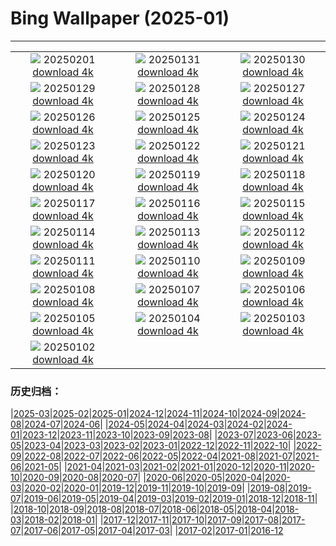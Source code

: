 # Bing Wallpaper (2025-01)
**************
| | | |
|:-:|:-:|:-:|
| ![](https://www.bing.com/th?id=OHR.PlainsZebra_EN-CA2255570448_1920x1080.jpg) 20250201 [download 4k](https://www.bing.com/th?id=OHR.PlainsZebra_EN-CA2255570448_UHD.jpg) | ![](https://www.bing.com/th?id=OHR.BoatShowVan_EN-CA2061504870_1920x1080.jpg) 20250131 [download 4k](https://www.bing.com/th?id=OHR.BoatShowVan_EN-CA2061504870_UHD.jpg) | ![](https://www.bing.com/th?id=OHR.LunarDragon_EN-CA1697133736_1920x1080.jpg) 20250130 [download 4k](https://www.bing.com/th?id=OHR.LunarDragon_EN-CA1697133736_UHD.jpg) |
| ![](https://www.bing.com/th?id=OHR.FlyingOwl_EN-CA1475306632_1920x1080.jpg) 20250129 [download 4k](https://www.bing.com/th?id=OHR.FlyingOwl_EN-CA1475306632_UHD.jpg) | ![](https://www.bing.com/th?id=OHR.CanyonSnow_EN-CA0932914294_1920x1080.jpg) 20250128 [download 4k](https://www.bing.com/th?id=OHR.CanyonSnow_EN-CA0932914294_UHD.jpg) | ![](https://www.bing.com/th?id=OHR.FrostedBeech_EN-CA0729211596_1920x1080.jpg) 20250127 [download 4k](https://www.bing.com/th?id=OHR.FrostedBeech_EN-CA0729211596_UHD.jpg) |
| ![](https://www.bing.com/th?id=OHR.PortoSunset_EN-CA0543189674_1920x1080.jpg) 20250126 [download 4k](https://www.bing.com/th?id=OHR.PortoSunset_EN-CA0543189674_UHD.jpg) | ![](https://www.bing.com/th?id=OHR.IcelandGeyser_EN-CA0487344815_1920x1080.jpg) 20250125 [download 4k](https://www.bing.com/th?id=OHR.IcelandGeyser_EN-CA0487344815_UHD.jpg) | ![](https://www.bing.com/th?id=OHR.DeerValley_EN-CA0676675342_1920x1080.jpg) 20250124 [download 4k](https://www.bing.com/th?id=OHR.DeerValley_EN-CA0676675342_UHD.jpg) |
| ![](https://www.bing.com/th?id=OHR.PetraMonastery_EN-CA7784198857_1920x1080.jpg) 20250123 [download 4k](https://www.bing.com/th?id=OHR.PetraMonastery_EN-CA7784198857_UHD.jpg) | ![](https://www.bing.com/th?id=OHR.DutchSquirrel_EN-CA8161264304_1920x1080.jpg) 20250122 [download 4k](https://www.bing.com/th?id=OHR.DutchSquirrel_EN-CA8161264304_UHD.jpg) | ![](https://www.bing.com/th?id=OHR.PelicanPortrait_EN-CA2220060113_1920x1080.jpg) 20250121 [download 4k](https://www.bing.com/th?id=OHR.PelicanPortrait_EN-CA2220060113_UHD.jpg) |
| ![](https://www.bing.com/th?id=OHR.NeptunesGrotto_EN-CA9827251114_1920x1080.jpg) 20250120 [download 4k](https://www.bing.com/th?id=OHR.NeptunesGrotto_EN-CA9827251114_UHD.jpg) | ![](https://www.bing.com/th?id=OHR.WhiteSandsNP_EN-CA4298808631_1920x1080.jpg) 20250119 [download 4k](https://www.bing.com/th?id=OHR.WhiteSandsNP_EN-CA4298808631_UHD.jpg) | ![](https://www.bing.com/th?id=OHR.NapoliPizza_EN-CA6013158057_1920x1080.jpg) 20250118 [download 4k](https://www.bing.com/th?id=OHR.NapoliPizza_EN-CA6013158057_UHD.jpg) |
| ![](https://www.bing.com/th?id=OHR.PinnaclesPeaks_EN-CA4696492135_1920x1080.jpg) 20250117 [download 4k](https://www.bing.com/th?id=OHR.PinnaclesPeaks_EN-CA4696492135_UHD.jpg) | ![](https://www.bing.com/th?id=OHR.FrozenLakeSuperior_EN-CA6245571097_1920x1080.jpg) 20250116 [download 4k](https://www.bing.com/th?id=OHR.FrozenLakeSuperior_EN-CA6245571097_UHD.jpg) | ![](https://www.bing.com/th?id=OHR.CadizSpain_EN-CA1050667038_1920x1080.jpg) 20250115 [download 4k](https://www.bing.com/th?id=OHR.CadizSpain_EN-CA1050667038_UHD.jpg) |
| ![](https://www.bing.com/th?id=OHR.CoastalWales_EN-CA1350466031_1920x1080.jpg) 20250114 [download 4k](https://www.bing.com/th?id=OHR.CoastalWales_EN-CA1350466031_UHD.jpg) | ![](https://www.bing.com/th?id=OHR.CrescentTail_EN-CA1634967161_1920x1080.jpg) 20250113 [download 4k](https://www.bing.com/th?id=OHR.CrescentTail_EN-CA1634967161_UHD.jpg) | ![](https://www.bing.com/th?id=OHR.MeknesMorocco_EN-CA1168151057_1920x1080.jpg) 20250112 [download 4k](https://www.bing.com/th?id=OHR.MeknesMorocco_EN-CA1168151057_UHD.jpg) |
| ![](https://www.bing.com/th?id=OHR.BubbleLake_EN-CA0662387726_1920x1080.jpg) 20250111 [download 4k](https://www.bing.com/th?id=OHR.BubbleLake_EN-CA0662387726_UHD.jpg) | ![](https://www.bing.com/th?id=OHR.NamibiaDunes_EN-CA8993588239_1920x1080.jpg) 20250110 [download 4k](https://www.bing.com/th?id=OHR.NamibiaDunes_EN-CA8993588239_UHD.jpg) | ![](https://www.bing.com/th?id=OHR.GreatWallStairs_EN-CA8728749257_1920x1080.jpg) 20250109 [download 4k](https://www.bing.com/th?id=OHR.GreatWallStairs_EN-CA8728749257_UHD.jpg) |
| ![](https://www.bing.com/th?id=OHR.BouldersNZ_EN-CA8083856326_1920x1080.jpg) 20250108 [download 4k](https://www.bing.com/th?id=OHR.BouldersNZ_EN-CA8083856326_UHD.jpg) | ![](https://www.bing.com/th?id=OHR.RavennaBasilica_EN-CA7555362704_1920x1080.jpg) 20250107 [download 4k](https://www.bing.com/th?id=OHR.RavennaBasilica_EN-CA7555362704_UHD.jpg) | ![](https://www.bing.com/th?id=OHR.PlumParakeet_EN-CA7233766984_1920x1080.jpg) 20250106 [download 4k](https://www.bing.com/th?id=OHR.PlumParakeet_EN-CA7233766984_UHD.jpg) |
| ![](https://www.bing.com/th?id=OHR.VietnamFalls_EN-CA6990371995_1920x1080.jpg) 20250105 [download 4k](https://www.bing.com/th?id=OHR.VietnamFalls_EN-CA6990371995_UHD.jpg) | ![](https://www.bing.com/th?id=OHR.TolkienOxford_EN-CA6554362108_1920x1080.jpg) 20250104 [download 4k](https://www.bing.com/th?id=OHR.TolkienOxford_EN-CA6554362108_UHD.jpg) | ![](https://www.bing.com/th?id=OHR.ArdezSwitzerland_EN-CA6090409096_1920x1080.jpg) 20250103 [download 4k](https://www.bing.com/th?id=OHR.ArdezSwitzerland_EN-CA6090409096_UHD.jpg) |
| ![](https://www.bing.com/th?id=OHR.PolarBearSwim_EN-CA5875728051_1920x1080.jpg) 20250102 [download 4k](https://www.bing.com/th?id=OHR.PolarBearSwim_EN-CA5875728051_UHD.jpg) |  |  |

### 历史归档：

|[2025-03](/../2025-03/2025-03.md)|[2025-02](/../2025-02/2025-02.md)|[2025-01](/2025-01.md)|[2024-12](/../2024-12/2024-12.md)|[2024-11](/../2024-11/2024-11.md)|[2024-10](/../2024-10/2024-10.md)|[2024-09](/../2024-09/2024-09.md)|[2024-08](/../2024-08/2024-08.md)|[2024-07](/../2024-07/2024-07.md)|[2024-06](/../2024-06/2024-06.md)|
|[2024-05](/../2024-05/2024-05.md)|[2024-04](/../2024-04/2024-04.md)|[2024-03](/../2024-03/2024-03.md)|[2024-02](/../2024-02/2024-02.md)|[2024-01](/../2024-01/2024-01.md)|[2023-12](/../2023-12/2023-12.md)|[2023-11](/../2023-11/2023-11.md)|[2023-10](/../2023-10/2023-10.md)|[2023-09](/../2023-09/2023-09.md)|[2023-08](/../2023-08/2023-08.md)|
|[2023-07](/../2023-07/2023-07.md)|[2023-06](/../2023-06/2023-06.md)|[2023-05](/../2023-05/2023-05.md)|[2023-04](/../2023-04/2023-04.md)|[2023-03](/../2023-03/2023-03.md)|[2023-02](/../2023-02/2023-02.md)|[2023-01](/../2023-01/2023-01.md)|[2022-12](/../2022-12/2022-12.md)|[2022-11](/../2022-11/2022-11.md)|[2022-10](/../2022-10/2022-10.md)|
|[2022-09](/../2022-09/2022-09.md)|[2022-08](/../2022-08/2022-08.md)|[2022-07](/../2022-07/2022-07.md)|[2022-06](/../2022-06/2022-06.md)|[2022-05](/../2022-05/2022-05.md)|[2022-04](/../2022-04/2022-04.md)|[2021-08](/../2021-08/2021-08.md)|[2021-07](/../2021-07/2021-07.md)|[2021-06](/../2021-06/2021-06.md)|[2021-05](/../2021-05/2021-05.md)|
|[2021-04](/../2021-04/2021-04.md)|[2021-03](/../2021-03/2021-03.md)|[2021-02](/../2021-02/2021-02.md)|[2021-01](/../2021-01/2021-01.md)|[2020-12](/../2020-12/2020-12.md)|[2020-11](/../2020-11/2020-11.md)|[2020-10](/../2020-10/2020-10.md)|[2020-09](/../2020-09/2020-09.md)|[2020-08](/../2020-08/2020-08.md)|[2020-07](/../2020-07/2020-07.md)|
|[2020-06](/../2020-06/2020-06.md)|[2020-05](/../2020-05/2020-05.md)|[2020-04](/../2020-04/2020-04.md)|[2020-03](/../2020-03/2020-03.md)|[2020-02](/../2020-02/2020-02.md)|[2020-01](/../2020-01/2020-01.md)|[2019-12](/../2019-12/2019-12.md)|[2019-11](/../2019-11/2019-11.md)|[2019-10](/../2019-10/2019-10.md)|[2019-09](/../2019-09/2019-09.md)|
|[2019-08](/../2019-08/2019-08.md)|[2019-07](/../2019-07/2019-07.md)|[2019-06](/../2019-06/2019-06.md)|[2019-05](/../2019-05/2019-05.md)|[2019-04](/../2019-04/2019-04.md)|[2019-03](/../2019-03/2019-03.md)|[2019-02](/../2019-02/2019-02.md)|[2019-01](/../2019-01/2019-01.md)|[2018-12](/../2018-12/2018-12.md)|[2018-11](/../2018-11/2018-11.md)|
|[2018-10](/../2018-10/2018-10.md)|[2018-09](/../2018-09/2018-09.md)|[2018-08](/../2018-08/2018-08.md)|[2018-07](/../2018-07/2018-07.md)|[2018-06](/../2018-06/2018-06.md)|[2018-05](/../2018-05/2018-05.md)|[2018-04](/../2018-04/2018-04.md)|[2018-03](/../2018-03/2018-03.md)|[2018-02](/../2018-02/2018-02.md)|[2018-01](/../2018-01/2018-01.md)|
|[2017-12](/../2017-12/2017-12.md)|[2017-11](/../2017-11/2017-11.md)|[2017-10](/../2017-10/2017-10.md)|[2017-09](/../2017-09/2017-09.md)|[2017-08](/../2017-08/2017-08.md)|[2017-07](/../2017-07/2017-07.md)|[2017-06](/../2017-06/2017-06.md)|[2017-05](/../2017-05/2017-05.md)|[2017-04](/../2017-04/2017-04.md)|[2017-03](/../2017-03/2017-03.md)|
|[2017-02](/../2017-02/2017-02.md)|[2017-01](/../2017-01/2017-01.md)|[2016-12](/../2016-12/2016-12.md)